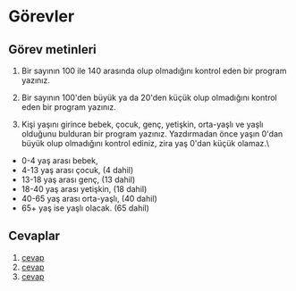 # Görevler

## Görev metinleri

1. Bir sayının 100 ile 140 arasında olup olmadığını kontrol eden bir program yazınız.

2. Bir sayının 100'den büyük ya da 20'den küçük olup olmadığını kontrol eden bir program yazınız.

3. Kişi yaşını girince bebek, çocuk, genç, yetişkin, orta-yaşlı ve yaşlı olduğunu bulduran bir program yazınız. Yazdırmadan önce yaşın 0'dan büyük olup olmadığını kontrol ediniz, zira yaş 0'dan küçük olamaz.\

- 0-4 yaş arası bebek,
- 4-13 yaş arası çocuk, (4 dahil)
- 13-18 yaş arası genç, (13 dahil)
- 18-40 yaş arası yetişkin, (18 dahil)
- 40-65 yaş arası orta-yaşlı, (40 dahil)
- 65+ yaş ise yaşlı olacak. (65 dahil)

## Cevaplar

1. [cevap](gorev1.c)
2. [cevap](gorev2.c)
3. [cevap](gorev3.c)
